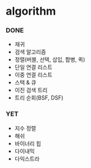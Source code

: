 # algorithm

### DONE
- 재귀
- 검색 알고리즘
- 정렬(버블, 선택, 삽입, 합병, 퀵)
- 단일 연결 리스트
- 이중 연결 리스트
- 스택 & 큐
- 이진 검색 트리
- 트리 순회(BSF, DSF) 

### YET
- 지수 정렬
- 해쉬
- 바이너리 힙
- 다이내믹
- 다익스트라
